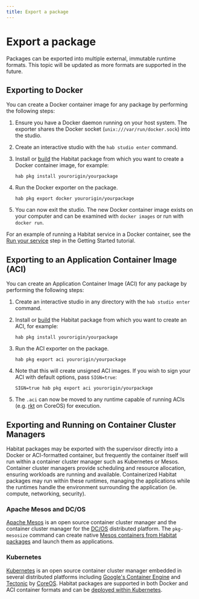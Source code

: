 ```yaml
---
title: Export a package
---
```


# Export a package
Packages can be exported into multiple external, immutable runtime formats. This topic will be updated as more formats are supported in the future.

## Exporting to Docker

You can create a Docker container image for any package by performing the following steps:

1. Ensure you have a Docker daemon running on your host system. The exporter shares the Docker socket (`unix:///var/run/docker.sock`) into the studio.
2. Create an interactive studio with the `hab studio enter` command.
3. Install or [build](/docs/create-packages-build) the Habitat package from which you want to create a Docker container image, for example:

       hab pkg install yourorigin/yourpackage

4. Run the Docker exporter on the package.

       hab pkg export docker yourorigin/yourpackage

5. You can now exit the studio. The new Docker container image exists on your computer and can be examined with `docker images` or run with `docker run`.

For an example of running a Habitat service in a Docker container, see the [Run your service](/tutorials/getting-started-process-build) step in the Getting Started tutorial.

## Exporting to an Application Container Image (ACI)

You can create an Application Container Image (ACI) for any package by performing the following steps:

1. Create an interactive studio in any directory with the `hab studio enter` command.
2. Install or [build](/docs/create-packages-build) the Habitat package from which you want to create an ACI, for example:

       hab pkg install yourorigin/yourpackage

3. Run the ACI exporter on the package.

       hab pkg export aci yourorigin/yourpackage

4. Note that this will create unsigned ACI images. If you wish to sign your ACI with default options, pass `SIGN=true`:

       SIGN=true hab pkg export aci yourorigin/yourpackage

5. The `.aci` can now be moved to any runtime capable of running ACIs (e.g. [rkt](https://coreos.com/rkt/) on CoreOS) for execution.

## Exporting and Running on Container Cluster Managers

Habitat packages may be exported with the supervisor directly into a Docker or ACI-formatted container, but frequently the container itself will run within a container cluster manager such as Kubernetes or Mesos. Container cluster managers provide scheduling and resource allocation, ensuring workloads are running and available. Containerized Habitat packages may run within these runtimes, managing the applications while the runtimes handle the environment surrounding the application (ie. compute, networking, security).

### Apache Mesos and DC/OS

[Apache Mesos](https://mesos.apache.org/) is an open source container cluster manager and the container cluster manager for the [DC/OS](https://dcos.io) distributed platform. The `pkg-mesosize` command can create native [Mesos containers from Habitat packages](/docs/run-packages-mesos/) and launch them as applications.

### Kubernetes

[Kubernetes](http://kubernetes.io/) is an open source container cluster manager embedded in several distributed platforms including [Google's Container Engine](https://cloud.google.com/container-engine/) and [Tectonic](https://tectonic.com/) by [CoreOS](https://coreos.com/). Habitat packages are supported in both Docker and ACI container formats and can be [deployed within Kubernetes](/docs/run-packages-kubernetes/).
